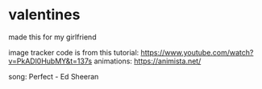 # valentines

made this for my girlfriend

image tracker code is from this tutorial: https://www.youtube.com/watch?v=PkADl0HubMY&t=137s
animations: https://animista.net/

song: Perfect - Ed Sheeran
